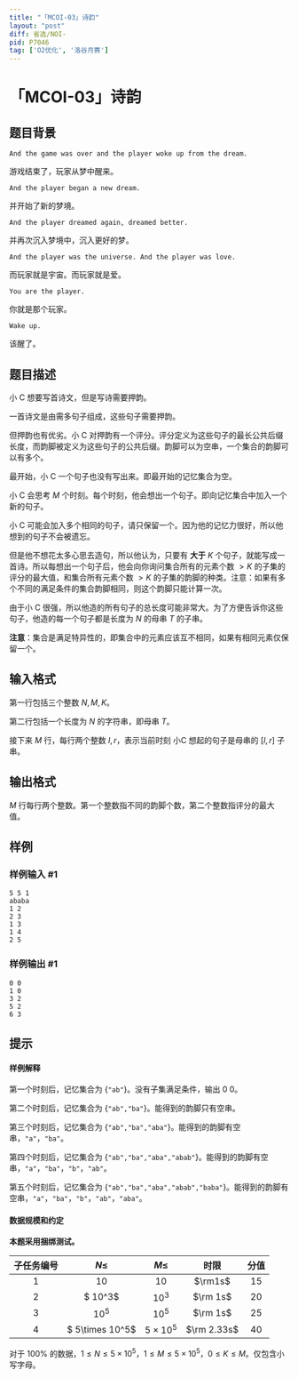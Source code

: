 ```yaml
---
title: "「MCOI-03」诗韵"
layout: "post"
diff: 省选/NOI-
pid: P7046
tag: ['O2优化', '洛谷月赛']
---
```

# 「MCOI-03」诗韵
## 题目背景

$\texttt{And the game was over and the player woke up from the dream. }$

游戏结束了，玩家从梦中醒来。

$\texttt{And the player began a new dream. }$

并开始了新的梦境。

$\texttt{And the player dreamed again, dreamed better.}$

并再次沉入梦境中，沉入更好的梦。

$\texttt{And the player was the universe. And the player was love.}$

而玩家就是宇宙。而玩家就是爱。

$\texttt{You are the player.}$

你就是那个玩家。


$\texttt{Wake up.}$


该醒了。
## 题目描述

小 C 想要写首诗文，但是写诗需要押韵。

一首诗文是由需多句子组成，这些句子需要押韵。

但押韵也有优劣。小 C 对押韵有一个评分。评分定义为这些句子的最长公共后缀长度，而韵脚被定义为这些句子的公共后缀。韵脚可以为空串，一个集合的韵脚可以有多个。

最开始，小 C 一个句子也没有写出来。即最开始的记忆集合为空。

小 C 会思考 $M$ 个时刻。每个时刻，他会想出一个句子。即向记忆集合中加入一个新的句子。

小 C 可能会加入多个相同的句子，请只保留一个。因为他的记忆力很好，所以他想到的句子不会被遗忘。

但是他不想花太多心思去造句，所以他认为，只要有 **大于** $K$ 个句子，就能写成一首诗。所以每想出一个句子后，他会向你询问集合所有的元素个数 $>K$ 的子集的评分的最大值，和集合所有元素个数 $>K$ 的子集的韵脚的种类。注意：如果有多个不同的满足条件的集合韵脚相同，则这个韵脚只能计算一次。

由于小 C 很强，所以他造的所有句子的总长度可能非常大。为了方便告诉你这些句子，他造的每一个句子都是长度为 $N$ 的母串 $T$ 的子串。

**注意**：集合是满足特异性的，即集合中的元素应该互不相同，如果有相同元素仅保留一个。
## 输入格式

第一行包括三个整数 $N,M,K$。


第二行包括一个长度为 $N$ 的字符串，即母串 $T$。   


接下来 $M$ 行，每行两个整数 $l,r$，表示当前时刻 小C 想起的句子是母串的 $[l,r]$ 子串。
## 输出格式

$M$ 行每行两个整数。第一个整数指不同的韵脚个数，第二个整数指评分的最大值。
## 样例

### 样例输入 #1
```
5 5 1
ababa
1 2
2 3
1 3
1 4
2 5
```
### 样例输出 #1
```
0 0
1 0
3 2
5 2
6 3
```
## 提示

#### 样例解释

第一个时刻后，记忆集合为 $\{\texttt{"ab"}\}$。没有子集满足条件，输出 $0\ 0$。

第二个时刻后，记忆集合为 $\{\texttt{"ab","ba"}\}$。能得到的韵脚只有空串。

第三个时刻后，记忆集合为 $\{\texttt{"ab","ba","aba"}\}$。能得到的韵脚有空串，$\texttt{"a"}$，$\texttt{"ba"}$。

第四个时刻后，记忆集合为 $\{\texttt{"ab","ba","aba","abab"}\}$。能得到的韵脚有空串，$\texttt{"a"}$，$\texttt{"ba"}$，$\texttt{"b"}$，$\texttt{"ab"}$。

第五个时刻后，记忆集合为 $\{\texttt{"ab","ba","aba","abab","baba"}\}$。能得到的韵脚有空串，$\texttt{"a"}$，$\texttt{"ba"}$，$\texttt{"b"}$，$\texttt{"ab"}$，$\texttt{"aba"}$。

#### 数据规模和约定

**本题采用捆绑测试。**

| 子任务编号 | $N\le$ | $M\le$ |  时限 | 分值 |
| :----------: | :----------: | :----------: | :----------: | :----------: |
| $1$ | $10$ | $10$ | $\rm1s$ | $15$ |
| $2$ | $ 10^3$ | $10^3$  | $\rm 1s$ | $20$ |
| $3$ | $10^5$ | $10^5$  | $\rm 1s$ | $25$ |
| $4$ | $ 5\times 10^5$ | $5\times 10^5$ | $\rm 2.33s$ | $40$ |

对于 $100\%$ 的数据，$1 \le N\le 5\times 10^5$，$1 \le M\le   5 \times 10^5，0\le K \le M$。仅包含小写字母。

